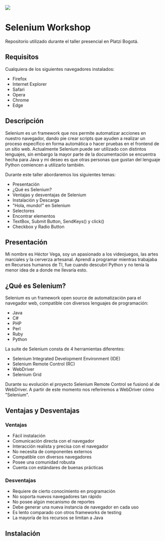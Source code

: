 ![](https://img.shields.io/badge/Python-v3.7-yellow)

# Selenium Workshop
Repositorio utilizado durante el taller presencial en Platzi Bogotá.

## Requisitos
Cualquiera de los siguientes navegadores instalados:
- Firefox
- Internet Explorer
- Safari
- Opera
- Chrome
- Edge

## Descripción
Selenium es un framework que nos permite automatizar acciones en nuestro navegador, dando pie crear scripts que ayuden a realizar un proceso específico en forma automática o hacer pruebas en el frontend de un sitio web. Actualmente Selenium puede ser utilizado con distintos lenguajes, sin embargo la mayor parte de la documentación se encuentra hecha para Java y mi deseo es que otras personas que gustan del lenguaje Python comiencen a utilizarlo también.

Durante este taller abordaremos los siguientes temas:
- Presentación
- ¿Qué es Selenium?
- Ventajas y desventajas de Selenium
- Instalación y Descarga
- "Hola, mundo!" en Selenium
- Selectores
- Encontrar elementos
- TextBox, Submit Button, SendKeys() y click()
- Checkbox y Radio Button

## Presentación
Mi nombre es Héctor Vega, soy un apasionado a los videojuegos, las artes marciales y la cerverza artesanal. Aprendí a programar mientras trabajaba en Recursos humanos de TI, fue cuando descubrí Python y no tenía la menor idea de a donde me llevaría esto.

## ¿Qué es Selenium?
Selenium es un framework open source de automatización para el navegador web, compatible con diversos lenguajes de programación:
- Java
- C# 
- PHP
- Perl
- Ruby
- Python

La suite de Selenium consta de 4 herramientas diferentes:
- Selenium Integrated Development Environment (IDE)
- Selenium Remote Control (RC)
- WebDriver
- Selenium Grid

Durante su evolución el proyecto Selenium Remote Control se fusionó al de WebDriver.
A partir de este momento nos referiremos a WebDriver cómo "Selenium".

## Ventajas y Desventajas
### Ventajas
- Fácil instalación
- Comunicación directa con el navegador
- Interacción realista y precisa con el navegador
- No necesita de componentes externos
- Compatible con diversos navegadores
- Posee una comunidad robusta
- Cuenta con estándares de buenas prácticas

### Desventajas
- Requiere de cierto conocimiento en programación
- No soporta nuevos navegadores tan rápido
- No posee algún mecanismo de reportes
- Debe generar una nueva instancia de navegador en cada uso
- Es lento comparado con otros frameworks de testing
- La mayoría de los recursos se limitan a Java

## Instalación
